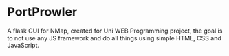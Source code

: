# PortProwler
A flask GUI for NMap, created for Uni WEB Programming project, the goal is to not use any JS framework and do all things using simple HTML, CSS and JavaScript. 
